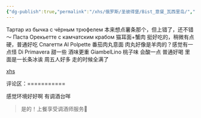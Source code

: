 ```yaml
---
{"dg-publish":true,"permalink":"/xhs/俄罗斯/圣彼得堡/Bist_意餐_瓦西里岛/","tags":["rednote","圣彼得堡"],"updated":"2025-03-30T20:38:43.717+08:00"}
---
```


 

Тартар из бычка с чёрным трюфелем 本来想点薯条那个，但上错了，还不错～
Паста Орекьетте с камчатским крабом 猫耳面+蟹肉 挺好吃的，稍微有点硬，普通好吃
Спагетти Al Polpette 番茄肉丸意面 肉丸好像是羊肉的？感觉有一点怪
Di Primavera 甜一些 酒味更重
GiambelLino 桃子味 会酸一点 普通好喝 里面是一长条冰诶
周五人好多 走的时候全满了

[xhs](https://www.xiaohongshu.com/explore/65501467000000003202eaf6?xsec_token=AB31X_ZH9JXLGlOUwx7eg5c53H-8b1A3TQfCoLxKM_pYA=&xsec_source=pc_user)

评论区：===========

感觉环境好好啊 有调酒台咩

> 是的！上餐享受调酒师服务🤣
